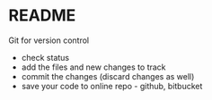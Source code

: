 # README
Git for version control
- check status
- add the files and new changes to track
- commit the changes (discard changes as well)
- save your code to online repo - github, bitbucket